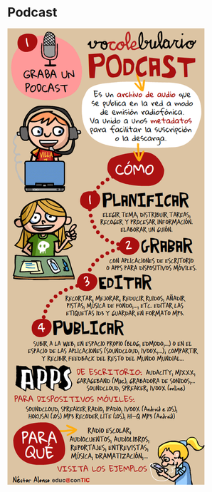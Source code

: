 # Podcast


[![Podcast](img/artefactos01_podcast.png "Podcast")](http://www.educacontic.es/blog/artefacto-multimedia-01-podcast)

